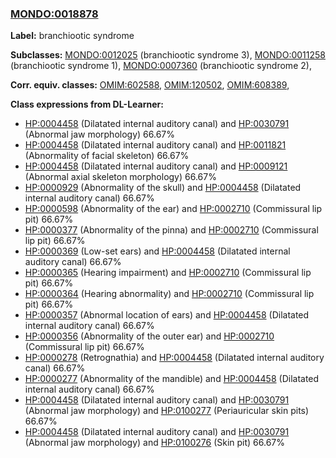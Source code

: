 
### [MONDO:0018878](http://purl.obolibrary.org/obo/MONDO_0018878)
**Label:** branchiootic syndrome

**Subclasses:** [MONDO:0012025](http://purl.obolibrary.org/obo/MONDO_0012025) (branchiootic syndrome 3), [MONDO:0011258](http://purl.obolibrary.org/obo/MONDO_0011258) (branchiootic syndrome 1), [MONDO:0007360](http://purl.obolibrary.org/obo/MONDO_0007360) (branchiootic syndrome 2), 

**Corr. equiv. classes:** [OMIM:602588](http://purl.obolibrary.org/obo/OMIM_602588), [OMIM:120502](http://purl.obolibrary.org/obo/OMIM_120502), [OMIM:608389](http://purl.obolibrary.org/obo/OMIM_608389), 

**Class expressions from DL-Learner:**

- [HP:0004458](http://purl.obolibrary.org/obo/HP_0004458) (Dilatated internal auditory canal) and [HP:0030791](http://purl.obolibrary.org/obo/HP_0030791) (Abnormal jaw morphology) 66.67%
- [HP:0004458](http://purl.obolibrary.org/obo/HP_0004458) (Dilatated internal auditory canal) and [HP:0011821](http://purl.obolibrary.org/obo/HP_0011821) (Abnormality of facial skeleton) 66.67%
- [HP:0004458](http://purl.obolibrary.org/obo/HP_0004458) (Dilatated internal auditory canal) and [HP:0009121](http://purl.obolibrary.org/obo/HP_0009121) (Abnormal axial skeleton morphology) 66.67%
- [HP:0000929](http://purl.obolibrary.org/obo/HP_0000929) (Abnormality of the skull) and [HP:0004458](http://purl.obolibrary.org/obo/HP_0004458) (Dilatated internal auditory canal) 66.67%
- [HP:0000598](http://purl.obolibrary.org/obo/HP_0000598) (Abnormality of the ear) and [HP:0002710](http://purl.obolibrary.org/obo/HP_0002710) (Commissural lip pit) 66.67%
- [HP:0000377](http://purl.obolibrary.org/obo/HP_0000377) (Abnormality of the pinna) and [HP:0002710](http://purl.obolibrary.org/obo/HP_0002710) (Commissural lip pit) 66.67%
- [HP:0000369](http://purl.obolibrary.org/obo/HP_0000369) (Low-set ears) and [HP:0004458](http://purl.obolibrary.org/obo/HP_0004458) (Dilatated internal auditory canal) 66.67%
- [HP:0000365](http://purl.obolibrary.org/obo/HP_0000365) (Hearing impairment) and [HP:0002710](http://purl.obolibrary.org/obo/HP_0002710) (Commissural lip pit) 66.67%
- [HP:0000364](http://purl.obolibrary.org/obo/HP_0000364) (Hearing abnormality) and [HP:0002710](http://purl.obolibrary.org/obo/HP_0002710) (Commissural lip pit) 66.67%
- [HP:0000357](http://purl.obolibrary.org/obo/HP_0000357) (Abnormal location of ears) and [HP:0004458](http://purl.obolibrary.org/obo/HP_0004458) (Dilatated internal auditory canal) 66.67%
- [HP:0000356](http://purl.obolibrary.org/obo/HP_0000356) (Abnormality of the outer ear) and [HP:0002710](http://purl.obolibrary.org/obo/HP_0002710) (Commissural lip pit) 66.67%
- [HP:0000278](http://purl.obolibrary.org/obo/HP_0000278) (Retrognathia) and [HP:0004458](http://purl.obolibrary.org/obo/HP_0004458) (Dilatated internal auditory canal) 66.67%
- [HP:0000277](http://purl.obolibrary.org/obo/HP_0000277) (Abnormality of the mandible) and [HP:0004458](http://purl.obolibrary.org/obo/HP_0004458) (Dilatated internal auditory canal) 66.67%
- [HP:0004458](http://purl.obolibrary.org/obo/HP_0004458) (Dilatated internal auditory canal) and [HP:0030791](http://purl.obolibrary.org/obo/HP_0030791) (Abnormal jaw morphology) and [HP:0100277](http://purl.obolibrary.org/obo/HP_0100277) (Periauricular skin pits) 66.67%
- [HP:0004458](http://purl.obolibrary.org/obo/HP_0004458) (Dilatated internal auditory canal) and [HP:0030791](http://purl.obolibrary.org/obo/HP_0030791) (Abnormal jaw morphology) and [HP:0100276](http://purl.obolibrary.org/obo/HP_0100276) (Skin pit) 66.67%



